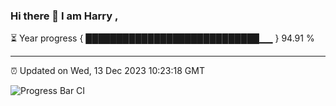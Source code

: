 ### Hi there 👋 I am Harry , 

⏳ Year progress { ████████████████████████████▁▁ } 94.91 %

---

⏰ Updated on Wed, 13 Dec 2023 10:23:18 GMT

![Progress Bar CI](https://github.com/duykhang68/duykhang68/workflows/Progress%20Bar%20CI/badge.svg)
